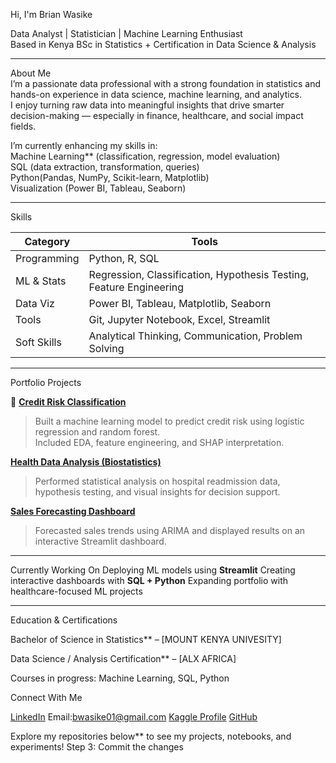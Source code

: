  Hi, I'm Brian Wasike  

Data Analyst | Statistician | Machine Learning Enthusiast  
 Based in Kenya 
BSc in Statistics + Certification in Data Science & Analysis

---

About Me  
I’m a passionate data professional with a strong foundation in statistics and hands-on experience in data science, machine learning, and analytics.  
I enjoy turning raw data into meaningful insights that drive smarter decision-making — especially in finance, healthcare, and social impact fields.

I’m currently enhancing my skills in:  
Machine Learning** (classification, regression, model evaluation)  
SQL (data extraction, transformation, queries)  
Python(Pandas, NumPy, Scikit-learn, Matplotlib)  
Visualization (Power BI, Tableau, Seaborn)  

---

Skills

| Category | Tools |
|----------|-------|
| Programming | Python, R, SQL |
| ML & Stats | Regression, Classification, Hypothesis Testing, Feature Engineering |
| Data Viz | Power BI, Tableau, Matplotlib, Seaborn |
| Tools | Git, Jupyter Notebook, Excel, Streamlit |
| Soft Skills | Analytical Thinking, Communication, Problem Solving |

---

Portfolio Projects

🔹 [**Credit Risk Classification**](https://github.com/brianwasike/credit-risk-classification)  
> Built a machine learning model to predict credit risk using logistic regression and random forest.  
> Included EDA, feature engineering, and SHAP interpretation.

[**Health Data Analysis (Biostatistics)**](https://github.com/brianwasike/health-data-analysis)  
> Performed statistical analysis on hospital readmission data, hypothesis testing, and visual insights for decision support.

[**Sales Forecasting Dashboard**](https://github.com/brianwasike/sales-forecasting-dashboard)  
> Forecasted sales trends using ARIMA and displayed results on an interactive Streamlit dashboard.

---

Currently Working On
Deploying ML models using **Streamlit**
Creating interactive dashboards with **SQL + Python**
Expanding portfolio with healthcare-focused ML projects

---

 Education & Certifications

Bachelor of Science in Statistics** – [MOUNT KENYA UNIVESITY]

Data Science / Analysis Certification** – [ALX AFRICA]

Courses in progress: Machine Learning, SQL, Python

Connect With Me

[LinkedIn](https://www.linkedin.com/in/your-linkedin/)
Email:bwasike01@gmail.com
[Kaggle Profile](https://www.kaggle.com/yourusername)
[GitHub](https://github.com/brianwasike)


Explore my repositories below** to see my projects, notebooks, and experiments!
Step 3: Commit the changes
